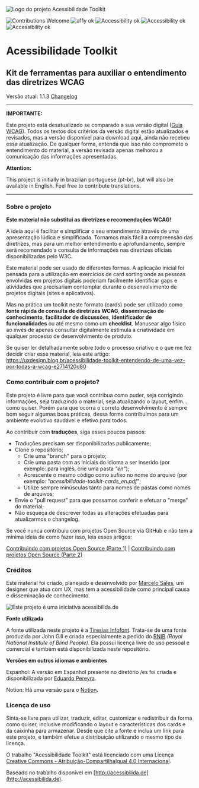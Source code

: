 

![Logo do projeto Acessibilidade Toolkit](http://acessibilida.de/img/logo-acessibilidade-toolkit.png)

![Contributions Welcome](https://img.shields.io/badge/contributions-welcome-blue.svg) ![a11y ok](https://img.shields.io/badge/a11y-ok-green.svg) ![Accessibility ok](https://img.shields.io/badge/accessibility-ok-green.svg) ![Accessibility ok](https://img.shields.io/badge/ux-ready-red.svg) ![Accessibility ok](https://img.shields.io/badge/design-ready-red.svg)

# Acessibilidade Toolkit
## Kit de ferramentas para auxiliar o entendimento das diretrizes WCAG

Versão atual: 1.1.3
[Changelog](https://github.com/acessibilidade/toolkit/wiki/Change-log)

***
**IMPORTANTE:**

Este projeto está desatualizado se comparado a sua versão digital ([Guia WCAG](https://guia-wcag.com)). Todos os textos dos critérios da versão digital estão atualizados e revisados, mas a versão disponível para download aqui, ainda não recebeu essa atualização. De qualquer forma, entenda que isso não compromete o entendimento do material, a versão revisada apenas melhorou a comunicação das informações apresentadas.

**Attention:**

This project is initially in brazilian portuguese (pt-br), but will also be available in English.
Feel free to contribute translations.
***

### Sobre o projeto
**Este material não substitui as diretrizes e recomendações WCAG!**

A ideia aqui é facilitar e simplificar o seu entendimento através de uma apresentação lúdica e simplificada. Tornamos mais fácil a compreensão das diretrizes, mas para um melhor entendimento e aprofundamento, sempre será recomendado a consulta de informações nas diretrizes oficiais disponibilizadas pelo W3C.

Este material pode ser usado de diferentes formas. A aplicação inicial foi pensada para a utilização em exercícios de card sorting onde as pessoas envolvidas em projetos digitais poderiam facilmente identificar gaps e atividades que precisariam contemplar durante o desenvolvimento de projetos digitais (sites e aplicativos).

Mas na prática um toolkit neste formato (cards) pode ser utilizado como **fonte rápida de consulta de diretrizes WCAG**, **disseminação de conhecimento**, **facilitador de discussões**, **identificador de funcionalidades** ou até mesmo como um **checklist**. Manusear algo físico ao invés de apenas consultar digitalmente estimula a criatividade em qualquer processo de desenvolvimento de produto.

Se quiser ler detalhadamente sobre todo o processo criativo e o que me fez decidir criar esse material, leia este artigo:
https://uxdesign.blog.br/acessibilidade-toolkit-entendendo-de-uma-vez-por-todas-a-wcag-e2714120d80

### Como contribuir com o projeto?
Este projeto é livre para que você contribua como puder, seja corrigindo informações, seja traduzindo o material, seja atualizando o layout, enfim... como quiser.
Porém para que ocorra o correto desenvolvimento é sempre bom seguir algumas boas práticas, dessa forma contribuímos para um ambiente evolutivo saudável e efetivo para todos.

Ao contribuir com **traduções**, siga esses poucos passos:
* Traduções precisam ser disponibilizadas publicamente;
* Clone o repositório;
	* Crie uma "branch" para o projeto;
	* Crie uma pasta com as iniciais do idioma a ser inserido (por exemplo: para inglês, crie uma pasta _"en"_);
	* Acrescente o mesmo código como sufixo no nome do arquivo (por exemplo: _"acessibilidade-toolkit-cards_en.pdf"_;
	* Utilize sempre minúsculas tanto para nomes de pastas como nomes de arquivos;
* Envie o "pull request" para que possamos conferir e efetuar o "merge" do material;
* Não esqueça de descrever todas as alterações efetuadas para atualizarmos o changelog.

Se você nunca contribuiu com projetos Open Source via GitHub e não tem a mínima ideia de como fazer isso, leia esses artigos:

[Contribuindo com projetos Open Source (Parte 1)](https://medium.com/@pragmaticivan/contribuindo-em-projetos-open-source-utilizando-git-parte-1-d2b160e0abb5) | [Contribuindo com projetos Open Source (Parte 2)](https://medium.com/@pragmaticivan/forking-workflow-contribuindo-em-projetos-open-source-utilizando-git-parte-2-a1849204d02e)

### Créditos
Este material foi criado, planejado e desenvolvido por [Marcelo Sales](https://www.linkedin.com/in/msales78/), um designer que atua com UX, mas tem a acessibilidade como principal causa e disseminação de conhecimento.

![Este projeto é uma iniciativa acessibilida.de](http://acessibilida.de/img/logo-acessibilidade-iniciativa.png)

**Fonte utilizada**

A fonte utilizada neste projeto é a [Tiresias Infofont](http://www.johngilltech.com/fonts/). Trata-se de uma fonte produzida por John Gill e criada especialmente a pedido do [RNIB](http://www.rnib.org.uk/) _(Royal National Institute of Blind People)_. Ela possui licença livre de uso pessoal e comercial e também está disponibilizada neste repositório.

**Versões em outros idiomas e ambientes**

Espanhol: A versão em Espanhol presente no diretório /es foi criada e disponibilizada por [Eduardo Pereyra](https://www.instagram.com/desarrollaweb/).

Notion: Há uma versão para o [Notion](https://www.notion.so/Acessibilidade-Tolkit-a5b97315d5c44ad6991357f7c74f3658). 

### Licença de uso
Sinta-se livre para utilizar, traduzir, editar, customizar e redistribuir da forma como quiser, inclusive modificando o layout e características dos cards e da caixinha para armazenar. Desde que cite a fonte e inclua um link para este projeto, e também efetue a distribuição utilizando o mesmo tipo de licença.

O trabalho <span xmlns:dct="http://purl.org/dc/terms/" property="dct:title">"Acessibilidade Toolkit"</span> está licenciado com uma Licença [Creative Commons - Atribuição-CompartilhaIgual 4.0 Internacional](https://creativecommons.org/licenses/by-sa/4.0/deed.pt_BR).

Baseado no trabalho disponível em [http://acessibilida.de](http://acessibilida.de).
